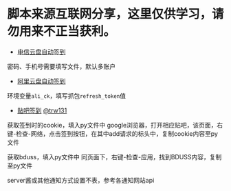 # 脚本来源互联网分享，这里仅供学习，请勿用来不正当获利。

* [电信云盘自动签到](https://raw.githubusercontent.com/SStarbuckS/auto_scripts/main/189Cloud-Checkin.py)

密码、手机号需要填写文件，默认多账户

* [阿里云盘自动签到](https://raw.githubusercontent.com/SStarbuckS/auto_scripts/main/aliDriveCheckIn.py)

环境变量`ali_ck`，填写抓包`refresh_token`值

* [贴吧签到](https://raw.githubusercontent.com/SStarbuckS/auto_scripts/main/tieba.py) [@trw131](https://github.com/trw131/TiebaCheckIn)

获取签到时的cookie，填入py文件中 google浏览器，打开相应贴吧，该页面，右键-检查-网络，点击签到按钮，在其中add请求的标头中，复制cookie内容至py文件

获取bduss，填入py文件中 同页面下，右键-检查-应用，找到BDUSS内容，复制至py文件

server酱或其他通知方式设置不表，参考各通知网站api
